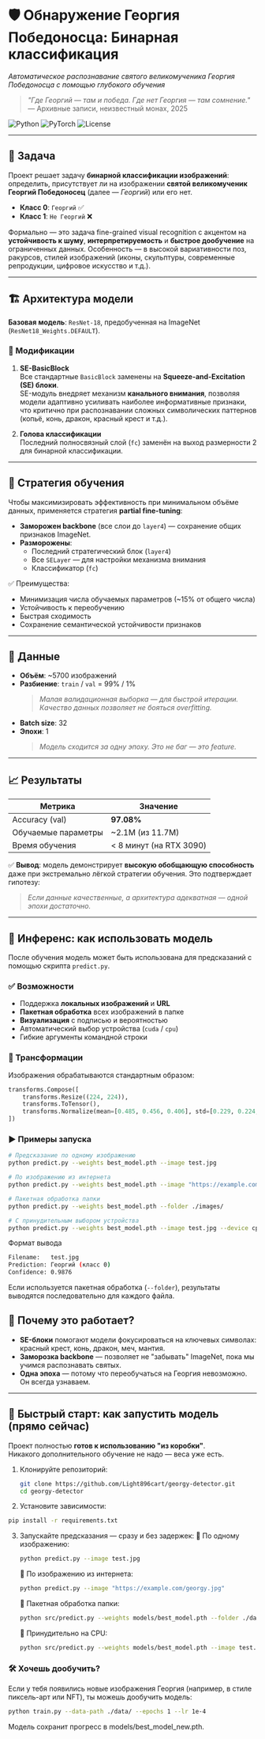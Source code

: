 # 🛡️ Обнаружение Георгия Победоносца: Бинарная классификация  
*Автоматическое распознавание святого великомученика Георгия Победоносца с помощью глубокого обучения*

> *"Где Георгий — там и победа. Где нет Георгия — там сомнение."*  
> — Архивные записи, неизвестный монах, 2025

![Python](https://img.shields.io/badge/python-3.8%2B-blue?logo=python)
![PyTorch](https://img.shields.io/badge/pytorch-1.12%2B-red?logo=pytorch)
![License](https://img.shields.io/badge/license-MIT-green)

---

## 📌 Задача

Проект решает задачу **бинарной классификации изображений**: определить, присутствует ли на изображении **святой великомученик Георгий Победоносец** (далее — *Георгий*) или его нет.

- **Класс 0**: `Георгий` ✅  
- **Класс 1**: `Не Георгий` ❌

Формально — это задача fine-grained visual recognition с акцентом на **устойчивость к шуму**, **интерпретируемость** и **быстрое дообучение** на ограниченных данных. Особенность — в высокой вариативности поз, ракурсов, стилей изображений (иконы, скульптуры, современные репродукции, цифровое искусство и т.д.).

---

## 🏗️ Архитектура модели

**Базовая модель**: `ResNet-18`, предобученная на ImageNet (`ResNet18_Weights.DEFAULT`).

### 🔧 Модификации

1. **SE-BasicBlock**  
   Все стандартные `BasicBlock` заменены на **Squeeze-and-Excitation (SE) блоки**.  
   SE-модуль внедряет механизм **канального внимания**, позволяя модели адаптивно усиливать наиболее информативные признаки, что критично при распознавании сложных символических паттернов (копьё, конь, дракон, красный крест и т.д.).

2. **Голова классификации**  
   Последний полносвязный слой (`fc`) заменён на выход размерности 2 для бинарной классификации.

---

## 🎯 Стратегия обучения

Чтобы максимизировать эффективность при минимальном объёме данных, применяется стратегия **partial fine-tuning**:

- **Заморожен backbone** (все слои до `layer4`) — сохранение общих признаков ImageNet.
- **Разморожены**:
  - Последний стратегический блок (`layer4`)
  - Все `SELayer` — для настройки механизма внимания
  - Классификатор (`fc`)

✅ Преимущества:
- Минимизация числа обучаемых параметров (~15% от общего числа)
- Устойчивость к переобучению
- Быстрая сходимость
- Сохранение семантической устойчивости признаков

---

## 📁 Данные

- **Объём**: ~5700 изображений  
- **Разбиение**: `train` / `val` = 99% / 1%  
  > *Малая валидационная выборка — для быстрой итерации. Качество данных позволяет не бояться overfitting.*
- **Batch size**: 32
- **Эпохи**: 1  
  > *Модель сходится за одну эпоху. Это не баг — это feature.*

---

## 📈 Результаты

| Метрика       | Значение |
|---------------|---------|
| Accuracy (val) | **97.08%** |
| Обучаемые параметры | ~2.1M (из 11.7M) |
| Время обучения | < 8 минут (на RTX 3090) |

✅ **Вывод**: модель демонстрирует **высокую обобщающую способность** даже при экстремально лёгкой стратегии обучения. Это подтверждает гипотезу:  
> *Если данные качественные, а архитектура адекватная — одной эпохи достаточно.*

---

## 🚀 Инференс: как использовать модель

После обучения модель может быть использована для предсказаний с помощью скрипта `predict.py`.

### ✅ Возможности

- Поддержка **локальных изображений** и **URL**
- **Пакетная обработка** всех изображений в папке
- **Визуализация** с подписью и вероятностью
- Автоматический выбор устройства (`cuda` / `cpu`)
- Гибкие аргументы командной строки

### 🔧 Трансформации

Изображения обрабатываются стандартным образом:

```python
transforms.Compose([
    transforms.Resize((224, 224)),
    transforms.ToTensor(),
    transforms.Normalize(mean=[0.485, 0.456, 0.406], std=[0.229, 0.224, 0.225]),
])
```

### ▶️ Примеры запуска
```bash
# Предсказание по одному изображению
python predict.py --weights best_model.pth --image test.jpg

# По изображению из интернета
python predict.py --weights best_model.pth --image "https://example.com/georgy.jpg"

# Пакетная обработка папки
python predict.py --weights best_model.pth --folder ./images/

# С принудительным выбором устройства
python predict.py --weights best_model.pth --image test.jpg --device cpu
```
Формат вывода
```bash
Filename:   test.jpg
Prediction: Георгий (класс 0)
Confidence: 0.9876
```
Если используется пакетная обработка (`--folder`), результаты выводятся последовательно для каждого файла.

## 🧠 Почему это работает?

- **SE-блоки** помогают модели фокусироваться на ключевых символах: красный крест, конь, дракон, меч, мантия.
- **Заморозка backbone** — позволяет не "забывать" ImageNet, пока мы учимся распознавать святых.
- **Одна эпоха** — потому что переобучаться на Георгия невозможно. Он всегда узнаваем.

---

## 🚀 Быстрый старт: как запустить модель (прямо сейчас)

Проект полностью **готов к использованию "из коробки"**.  
Никакого дополнительного обучение не надо — веса уже есть.
1. Клонируйте репозиторий:
   ```bash
   git clone https://github.com/Light896cart/georgy-detector.git
   cd georgy-detector
    ```
2. Установите зависимости:
  ```bash
  pip install -r requirements.txt
  ```
3. Запускайте предсказания — сразу и без задержек:
   🔹 По одному изображению:
   ```bash
   python predict.py --image test.jpg
   ```
   🔹 По изображению из интернета:
   ```bash
   python predict.py --image "https://example.com/georgy.jpg"
   ```
   🔹 Пакетная обработка папки:
   ```bash
   python src/predict.py --weights models/best_model.pth --folder ./data/val/
   ```
   🔹 Принудительно на CPU:
   ```bash
   python src/predict.py --weights models/best_model.pth --image test.jpg --device cpu
   ```
### 🛠️ Хочешь дообучить?
Если у тебя появились новые изображения Георгия (например, в стиле пиксель-арт или NFT), ты можешь дообучить модель:
   ```bash
   python train.py --data-path ./data/ --epochs 1 --lr 1e-4
   ```
Модель сохранит прогресс в models/best_model_new.pth.
